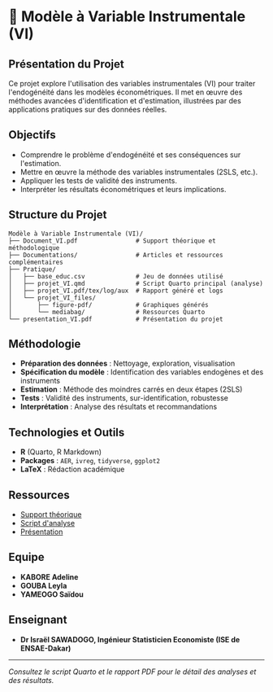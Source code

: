 # 🎯 Modèle à Variable Instrumentale (VI)

## Présentation du Projet

Ce projet explore l'utilisation des variables instrumentales (VI) pour traiter l'endogénéité dans les modèles économétriques. Il met en œuvre des méthodes avancées d'identification et d'estimation, illustrées par des applications pratiques sur des données réelles.

## Objectifs
- Comprendre le problème d'endogénéité et ses conséquences sur l'estimation.
- Mettre en œuvre la méthode des variables instrumentales (2SLS, etc.).
- Appliquer les tests de validité des instruments.
- Interpréter les résultats économétriques et leurs implications.

## Structure du Projet

```
Modèle à Variable Instrumentale (VI)/
├── Document_VI.pdf                # Support théorique et méthodologique
├── Documentations/                # Articles et ressources complémentaires
├── Pratique/
│   ├── base_educ.csv              # Jeu de données utilisé
│   ├── projet_VI.qmd              # Script Quarto principal (analyse)
│   ├── projet_VI.pdf/tex/log/aux  # Rapport généré et logs
│   └── projet_VI_files/
│       ├── figure-pdf/            # Graphiques générés
│       └── mediabag/              # Ressources Quarto
└── presentation_VI.pdf            # Présentation du projet
```

## Méthodologie
- **Préparation des données** : Nettoyage, exploration, visualisation
- **Spécification du modèle** : Identification des variables endogènes et des instruments
- **Estimation** : Méthode des moindres carrés en deux étapes (2SLS)
- **Tests** : Validité des instruments, sur-identification, robustesse
- **Interprétation** : Analyse des résultats et recommandations

## Technologies et Outils
- **R** (Quarto, R Markdown)
- **Packages** : `AER`, `ivreg`, `tidyverse`, `ggplot2`
- **LaTeX** : Rédaction académique

## Ressources
- [Support théorique](Document_VI.pdf)
- [Script d'analyse](Pratique/projet_VI.qmd)
- [Présentation](presentation_VI.pdf)

## Equipe 

- **KABORE Adeline**
- **GOUBA Leyla**
- **YAMEOGO Saïdou**

## Enseignant

-  **Dr Israël SAWADOGO, Ingénieur Statisticien Economiste (ISE de ENSAE-Dakar)**

---

*Consultez le script Quarto et le rapport PDF pour le détail des analyses et des résultats.* 